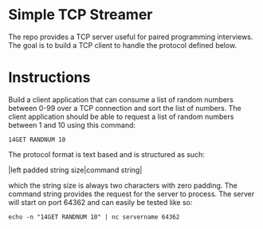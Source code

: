 # Simple TCP Streamer

The repo provides a TCP server useful for paired programming interviews. The goal is to build a TCP client to handle the protocol defined below.

# Instructions

Build a client application that can consume a list of random numbers between 0-99 over a TCP connection and sort the list of numbers. The client application should be able to request a list of random numbers between 1 and 10 using this command:

```
14GET RANDNUM 10
```

The protocol format is text based and is structured as such:

|left padded string size|command string|

which the string size is always two characters with zero padding. The command string provides the request for the server to process. The server will start on port 64362 and can easily be tested like so:

```shell
echo -n "14GET RANDNUM 10" | nc servername 64362
```
